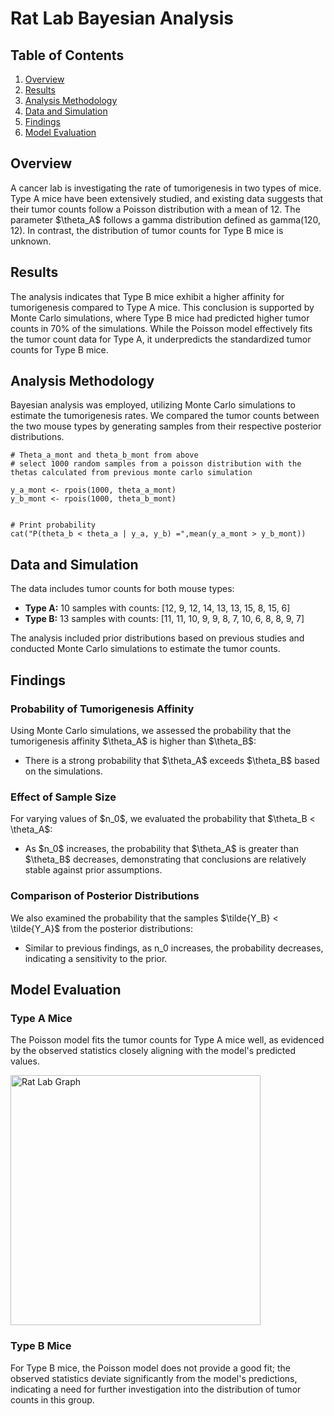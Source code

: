 # Rat Lab Bayesian Analysis 
  
## Table of Contents
1. [Overview](#overview)
2. [Results](#results)
3. [Analysis Methodology](#analysis-methodology)
4. [Data and Simulation](#data-and-simulation)
5. [Findings](#findings)
6. [Model Evaluation](#model-evaluation)

## Overview
A cancer lab is investigating the rate of tumorigenesis in two types of mice. Type A mice have been extensively studied, and existing data suggests that their tumor counts follow a Poisson distribution with a mean of 12. The parameter $\theta_A\$ follows a gamma distribution defined as gamma(120, 12). In contrast, the distribution of tumor counts for Type B mice is unknown.

## Results
The analysis indicates that Type B mice exhibit a higher affinity for tumorigenesis compared to Type A mice. This conclusion is supported by Monte Carlo simulations, where Type B mice had predicted higher tumor counts in 70% of the simulations. While the Poisson model effectively fits the tumor count data for Type A, it underpredicts the standardized tumor counts for Type B mice.

## Analysis Methodology
Bayesian analysis was employed, utilizing Monte Carlo simulations to estimate the tumorigenesis rates. We compared the tumor counts between the two mouse types by generating samples from their respective posterior distributions.

```{r}
# Theta_a_mont and theta_b_mont from above
# select 1000 random samples from a poisson distribution with the thetas calculated from previous monte carlo simulation

y_a_mont <- rpois(1000, theta_a_mont)
y_b_mont <- rpois(1000, theta_b_mont)


# Print probability
cat("P(theta_b < theta_a | y_a, y_b) =",mean(y_a_mont > y_b_mont))
```

## Data and Simulation
The data includes tumor counts for both mouse types:
- **Type A:** 10 samples with counts: [12, 9, 12, 14, 13, 13, 15, 8, 15, 6]
- **Type B:** 13 samples with counts: [11, 11, 10, 9, 9, 8, 7, 10, 6, 8, 8, 9, 7]

The analysis included prior distributions based on previous studies and conducted Monte Carlo simulations to estimate the tumor counts.

## Findings
### Probability of Tumorigenesis Affinity
Using Monte Carlo simulations, we assessed the probability that the tumorigenesis affinity $\theta_A\$ is higher than $\theta_B\$:
- There is a strong probability that $\theta_A\$ exceeds $\theta_B\$ based on the simulations.

### Effect of Sample Size
For varying values of $n_0\$, we evaluated the probability that $\theta_B < \theta_A\$:
- As $n_0\$ increases, the probability that $\theta_A\$ is greater than $\theta_B\$ decreases, demonstrating that conclusions are relatively stable against prior assumptions.

### Comparison of Posterior Distributions
We also examined the probability that the samples $\tilde{Y_B} < \tilde{Y_A}\$ from the posterior distributions:
- Similar to previous findings, as n_0 increases, the probability decreases, indicating a sensitivity to the prior.

## Model Evaluation
### Type A Mice
The Poisson model fits the tumor counts for Type A mice well, as evidenced by the observed statistics closely aligning with the model's predicted values.

<img src="https://github.com/RoryQo/R-Rat-Lab/raw/main/Graph1.jpg" alt="Rat Lab Graph" style="width: 400px;" />


### Type B Mice
For Type B mice, the Poisson model does not provide a good fit; the observed statistics deviate significantly from the model's predictions, indicating a need for further investigation into the distribution of tumor counts in this group.

